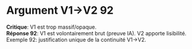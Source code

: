 # Argument V1→V2 92
**Critique**: V1 est trop massif/opaque.  
**Réponse 92**: V1 est volontairement brut (preuve IA). V2 apporte lisibilité.  
Exemple 92: justification unique de la continuité V1→V2.
